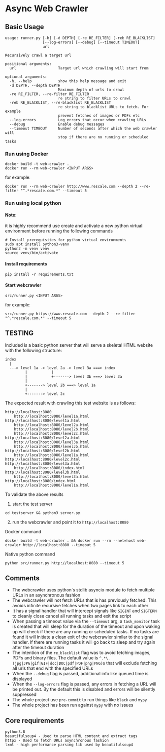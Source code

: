 # Async Web Crawler

## Basic Usage
```
usage: runner.py [-h] [-d DEPTH] [-re RE_FILTER] [-reb RE_BLACKLIST]
                 [--log-errors] [--debug] [--timeout TIMEOUT]
                 url

Recursively crawl a target url

positional arguments:
  url                   Target url which crawling will start from

optional arguments:
  -h, --help            show this help message and exit
  -d DEPTH, --depth DEPTH
                        Maximum depth of urls to crawl
  -re RE_FILTER, --re-filter RE_FILTER
                        re string to filter URLs to crawl
  -reb RE_BLACKLIST, --re-blacklist RE_BLACKLIST
                        re string to blacklist URLs to fetch. For example
                        prevent fetches of images or PDFs etc
  --log-errors          Log errors that occur when crawling URLs
  --debug               Enable debug messages
  --timeout TIMEOUT     Number of seconds after which the web crawler will
                        stop if there are no running or scheduled tasks

```

### Run using Docker
```
docker build -t web-crawler .
docker run --rm web-crawler <INPUT ARGS>
```
for example:
```shell
docker run --rm web-crawler http://www.rescale.com --depth 2 --re-filter "^.*rescale.com.*" --timeout 5
```

### Run using local python
#### Note:
it is highly recommend use create and activate a new python virtual environment before running the following commands
```shell
# Install prerequisites for python virtual environments
sudo apt install python3-venv
python3 -m venv venv
source venv/bin/activate
```
#### Install requirements
```
pip install -r requirements.txt
```
#### Start webcrawler
```shell
src/runner.py <INPUT ARGS>
```
for example:
```shell
src/runner.py https://www.rescale.com --depth 2 --re-filter "^.*rescale.com.*" --timeout 5
```

## TESTING
Included is a basic python server that will serve a skeletal HTML website with the following structure:
```
index
  |
  ---> level 1a -> level 2a -> level 3a ===> index
         |           |
         |           +-------> level 3b ===> level 3a
         |
         +-------> level 2b ===> level 1a
         |
         +-------> level 2c
```
The expected result with crawling this test website is as follows:
```
http://localhost:8080
    http://localhost:8080/level1a.html
http://localhost:8080/level1a.html
    http://localhost:8080/level2a.html
    http://localhost:8080/level2b.html
    http://localhost:8080/level2c.html
http://localhost:8080/level2a.html
    http://localhost:8080/level3a.html
    http://localhost:8080/level3b.html
http://localhost:8080/level2b.html
    http://localhost:8080/level1a.html
http://localhost:8080/level2c.html
http://localhost:8080/level3a.html
    http://localhost:8080/index.html
http://localhost:8080/level3b.html
    http://localhost:8080/level3a.html
http://localhost:8080/index.html
    http://localhost:8080/level1a.html
```
To validate the above results
1. start the test server
```shell
cd testserver && python3 server.py
```
2. run the webcrawler and point it to `http://localhost:8080`

Docker command
```shell
docker build -t web-crawler . && docker run --rm --net=host web-crawler http://localhost:8080 --timeout 5
```

Native python command
```shell
python src/runner.py http://localhost:8080 --timeout 5
```

## Comments
* The webcrawler uses python's stdlib asyncio module to fetch multiple URLs in an asynchronous fashion
* The webcrawler will not fetch URLs that is has previously fetched.
  This avoids infinite recursive fetches when two pages link to each other
* It has a signal handler that will intercept signals like `SIGINT` and `SIGTERM` to cleanly
  close cancel all running tasks and exit the script
* When passing a timeout value via the `--timeout` arg, a `task_monitor` task is created that will sleep for
  the duration of the timeout and upon waking up will check if there are any running or scheduled tasks.
  If no tasks are found it will initiate a clean exit of the webcrawler similar to the signal handler.
  If there are running tasks it will go back to sleep and try again after the timeout duration
* The intention of the `re_blacklist` flag was to avoid fetching images, PDFs and binary files.
  The default value is `^.*\.(jpg|JPG|gif|GIF|doc|DOC|pdf|PDF|png|PNG)$`
  that will exclude fetching all urls that end with the specified URLs
* When the `--debug` flag is passed, additional info like queued time is displayed
* When the `--log-errors` flag is passed, any errors in fetching a URL will be printed out.
  By the default this is disabled and errors will be silently suppressed
* The whole project use `pre-commit` to run things like `black` and `mypy`
* The whole project has been run against `mypy` with no issues

## Core requirements
```
python3.8
beautifulsoup4 - Used to parse HTML content and extract tags
httpx - Used to fetch URLs asynchronous fashion
lxml - high performance parsing lib used by beautifulsoup4
```
